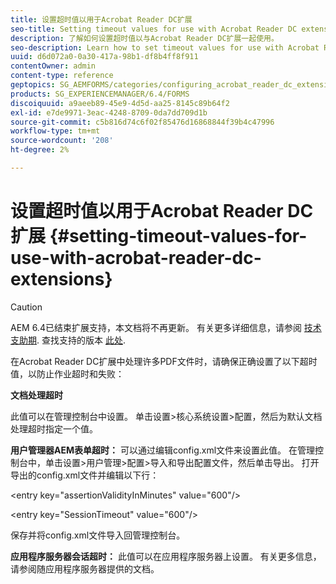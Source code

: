 ```yaml
---
title: 设置超时值以用于Acrobat Reader DC扩展
seo-title: Setting timeout values for use with Acrobat Reader DC extensions
description: 了解如何设置超时值以与Acrobat Reader DC扩展一起使用。
seo-description: Learn how to set timeout values for use with Acrobat Reader DC extensions.
uuid: d6d072a0-0a30-417a-98b1-df8b4ff8f911
contentOwner: admin
content-type: reference
geptopics: SG_AEMFORMS/categories/configuring_acrobat_reader_dc_extensions
products: SG_EXPERIENCEMANAGER/6.4/FORMS
discoiquuid: a9aeeb89-45e9-4d5d-aa25-8145c89b64f2
exl-id: e7de9971-3eac-4248-8709-0da7dd709d1b
source-git-commit: c5b816d74c6f02f85476d16868844f39b4c47996
workflow-type: tm+mt
source-wordcount: '208'
ht-degree: 2%

---
```


# 设置超时值以用于Acrobat Reader DC扩展  {#setting-timeout-values-for-use-with-acrobat-reader-dc-extensions}

>[!CAUTION]
>
>AEM 6.4已结束扩展支持，本文档将不再更新。 有关更多详细信息，请参阅 [技术支助期](https://helpx.adobe.com/cn/support/programs/eol-matrix.html). 查找支持的版本 [此处](https://experienceleague.adobe.com/docs/).

在Acrobat Reader DC扩展中处理许多PDF文件时，请确保正确设置了以下超时值，以防止作业超时和失败：

**文档处理超时**

此值可以在管理控制台中设置。 单击设置>核心系统设置>配置，然后为默认文档处理超时指定一个值。

**用户管理器AEM表单超时：** 可以通过编辑config.xml文件来设置此值。 在管理控制台中，单击设置>用户管理>配置>导入和导出配置文件，然后单击导出。 打开导出的config.xml文件并编辑以下行：

&lt;entry key=&quot;assertionValidityInMinutes&quot; value=&quot;600&quot;/>

&lt;entry key=&quot;SessionTimeout&quot; value=&quot;600&quot;/>

保存并将config.xml文件导入回管理控制台。

**应用程序服务器会话超时：** 此值可以在应用程序服务器上设置。 有关更多信息，请参阅随应用程序服务器提供的文档。

